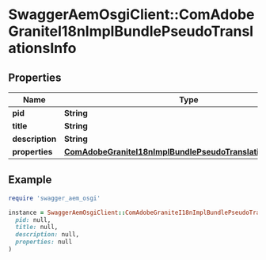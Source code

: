 # SwaggerAemOsgiClient::ComAdobeGraniteI18nImplBundlePseudoTranslationsInfo

## Properties

| Name | Type | Description | Notes |
| ---- | ---- | ----------- | ----- |
| **pid** | **String** |  | [optional] |
| **title** | **String** |  | [optional] |
| **description** | **String** |  | [optional] |
| **properties** | [**ComAdobeGraniteI18nImplBundlePseudoTranslationsProperties**](ComAdobeGraniteI18nImplBundlePseudoTranslationsProperties.md) |  | [optional] |

## Example

```ruby
require 'swagger_aem_osgi'

instance = SwaggerAemOsgiClient::ComAdobeGraniteI18nImplBundlePseudoTranslationsInfo.new(
  pid: null,
  title: null,
  description: null,
  properties: null
)
```

